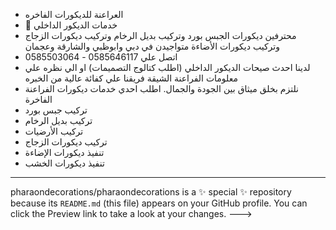 - العراعنة للديكورات الفاخره 
- 👀 خدمات الديكور الداخلي 
- محترفين ديكورات الجبس بورد وتركيب بديل الرخام وتركيب ديكورات الزجاج وتركيب ديكورات الأضاءة 
متواجيدن في دبي وابوظبي والشارقة وعجمان
- اتصل علي 0585646117 - 0585503064
- لدينا احدث صيحات الديكور الداخلي (اطلب كتالوج التصميمات) او الي نظره علي معلومات الفراعنة الشيقة 
فريقنا علي كفائة عالية من الخبره
- نلتزم بخلق ميثاق بين الجودة والجمال. اطلب احدي خدمات ديكورات الفراعنة الفاخرة  
- تركيب جبس بورد 
- تركيب بديل الرخام 
- تركيب الأرضيات 
- تركيب ديكورات الزجاج 
- تنفيذ ديكورات الإضاءة 
- تنفيذ ديكورات الخشب 

---
pharaondecorations/pharaondecorations is a ✨ special ✨ repository because its `README.md` (this file) appears on your GitHub profile.
You can click the Preview link to take a look at your changes.
--->
